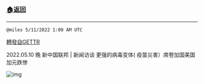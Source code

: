 ###  [:house:返回](README.md)
---


`@miles 5/11/2022 1:00 AM UTC`

[轉發自GETTR](https://gettr.com/post/p196v99f75f)

2022.05.10  晚 新中国联邦 | 新闻访谈    更强的病毒变体( 疫苗災害）席卷加国美国 加元跌惨

![img](https://media.gettr.com/group49/origin/2022/05/11/00/e713637a-7c02-01f2-5bcd-8dffe5af3ca3/9548d67018b19975dcafea4c4484666a.png)
